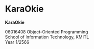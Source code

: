 # KaraOkie
**KaraOkie**  

06016408 Object-Oriented Programming  
School of Information Technology, KMITL  
Year 1/2566  
